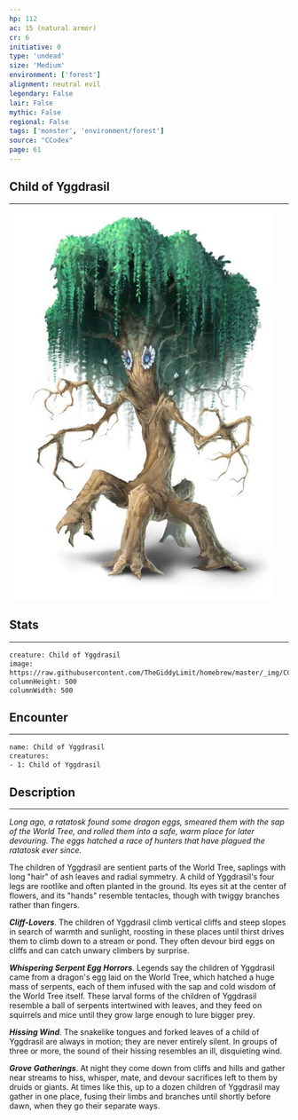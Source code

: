```yaml
---
hp: 112
ac: 15 (natural armor)
cr: 6
initiative: 0
type: 'undead'    
size: 'Medium'
environment: ['forest']
alignment: neutral evil
legendary: False
lair: False
mythic: False
regional: False
tags: ['monster', 'environment/forest']
source: "CCodex"
page: 61
---
```


## Child of Yggdrasil
---

![|600](https://raw.githubusercontent.com/TheGiddyLimit/homebrew/master/_img/CCodex/childofyggdrasil.jpg)

## Stats
---

```statblock
creature: Child of Yggdrasil
image: https://raw.githubusercontent.com/TheGiddyLimit/homebrew/master/_img/CCodex/childofyggdrasil_token.png
columnHeight: 500
columnWidth: 500
```

## Encounter
---

```encounter-table
name: Child of Yggdrasil
creatures:
- 1: Child of Yggdrasil
```

## Description
---
_Long ago, a ratatosk found some dragon eggs, smeared them with the sap of the World Tree, and rolled them into a safe, warm place for later devouring. The eggs hatched a race of hunters that have plagued the ratatosk ever since._

The children of Yggdrasil are sentient parts of the World Tree, saplings with long "hair" of ash leaves and radial symmetry. A child of Yggdrasil's four legs are rootlike and often planted in the ground. Its eyes sit at the center of flowers, and its "hands" resemble tentacles, though with twiggy branches rather than fingers.

**_Cliff-Lovers_**. The children of Yggdrasil climb vertical cliffs and steep slopes in search of warmth and sunlight, roosting in these places until thirst drives them to climb down to a stream or pond. They often devour bird eggs on cliffs and can catch unwary climbers by surprise.


**_Whispering Serpent Egg Horrors_**. Legends say the children of Yggdrasil came from a dragon's egg laid on the World Tree, which hatched a huge mass of serpents, each of them infused with the sap and cold wisdom of the World Tree itself. These larval forms of the children of Yggdrasil resemble a ball of serpents intertwined with leaves, and they feed on squirrels and mice until they grow large enough to lure bigger prey.


**_Hissing Wind_**. The snakelike tongues and forked leaves of a child of Yggdrasil are always in motion; they are never entirely silent. In groups of three or more, the sound of their hissing resembles an ill, disquieting wind.


**_Grove Gatherings_**. At night they come down from cliffs and hills and gather near streams to hiss, whisper, mate, and devour sacrifices left to them by druids or giants. At times like this, up to a dozen children of Yggdrasil may gather in one place, fusing their limbs and branches until shortly before dawn, when they go their separate ways.







